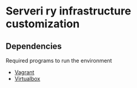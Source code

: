 # Serveri ry infrastructure customization

## Dependencies

Required programs to run the environment

- [Vagrant](https://developer.hashicorp.com/vagrant/downloads)
- [Virtualbox](https://www.virtualbox.org/wiki/Downloads)

